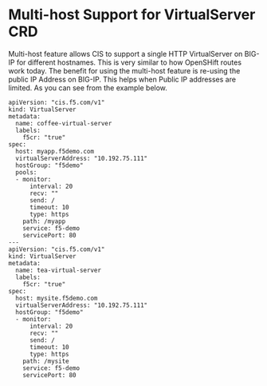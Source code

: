 # Multi-host Support for VirtualServer CRD

Multi-host feature allows CIS to support a single HTTP VirtualServer on BIG-IP for different hostnames. This is very similar to how OpenSHift routes work today. The benefit for using the multi-host feature is re-using the public IP Address on BIG-IP. This helps when Public IP addresses are limited. As you can see from the example below. 

```
apiVersion: "cis.f5.com/v1"
kind: VirtualServer
metadata:
  name: coffee-virtual-server
  labels:
    f5cr: "true"
spec:
  host: myapp.f5demo.com
  virtualServerAddress: "10.192.75.111"
  hostGroup: "f5demo"
  pools:
  - monitor:
      interval: 20
      recv: ""
      send: /
      timeout: 10
      type: https
    path: /myapp
    service: f5-demo
    servicePort: 80
---
apiVersion: "cis.f5.com/v1"
kind: VirtualServer
metadata:
  name: tea-virtual-server
  labels:
    f5cr: "true"
spec:
  host: mysite.f5demo.com
  virtualServerAddress: "10.192.75.111"
  hostGroup: "f5demo"
  - monitor:
      interval: 20
      recv: ""
      send: /
      timeout: 10
      type: https
    path: /mysite
    service: f5-demo
    servicePort: 80
```